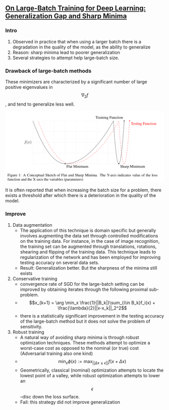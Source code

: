 ## [On Large-Batch Training for Deep Learning: Generalization Gap and Sharp  Minima](https://arxiv.org/abs/1609.04836)

### Intro

1. Observed in practice that when using a larger batch there is a degradation in the quality of the model, as the ability to generalize
2. Reason: sharp minima lead to poorer generalization
3. Several strategies to attempt help large-batch size.

### Drawback of large-batch methods

These minimizers are characterized by a significant number of large positive eigenvalues in $$\nabla_2f$$, and tend to generalize less well.

![](img/sharpminima.png)

It is often reported that when increasing the batch size for a problem, there exists a threshold after which there is a deterioration in the quality of the model. 

### Improve

1. Data augmentation
   + The application of this technique is domain specific but generally involves augmenting the data set through controlled modifications on the training data. For instance, in the case of image recognition, the training set can be augmented through translations, rotations, shearing and flipping of the training data. This technique leads to regularization of the network and has been employed for improving testing accuracy on several data sets.
   + Result: Generalization better. But the sharpness of the minima still exists
2. Conservative training
   + convergence rate of SGD for the large-batch setting can be improved by obtaining iterates through the following proximal sub-problem.
   + $$x_{k+1} = \arg \min_x \frac{1}{|B_k|}\sum_{i\in B_k}f_i(x) + \frac{\lambda}{2}||x-x_k||_2^2$$
   + there is a statistically significant improvement in the testing accuracy of the large-batch method but it does not solve the problem of sensitivity.
3. Robust training
   + A natural way of avoiding sharp minima is through robust optimization techniques. These methods attempt to optimize a worst-case cost as opposed to the nominal (or true) cost (Adversarial training also one kind)
   + $$\min_x \phi(x) := \max_{||\Delta x \leq\epsilon||}f(x+\Delta x)$$
   + Geometrically, classical (nominal) optimization attempts to locate the lowest point of a valley, while robust optimization attempts to lower an $$\epsilon$$–disc down the loss surface.
   + Fail: this strategy did not improve generalization
